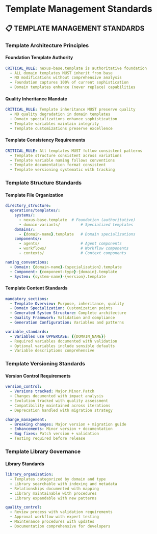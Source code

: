 <!-- version: shard-20250825154349 -->
<!-- last-updated: 2025-08-25T15:43:49Z -->
<!-- document-type: engineering-rule-shard -->
<!-- parent-document: consolidated-rules -->

# Template Management Standards

## 📋 **TEMPLATE MANAGEMENT STANDARDS**

### **Template Architecture Principles**

#### **Foundation Template Authority**
```yaml
CRITICAL_RULE: nexus-base.template is authoritative foundation
  - ALL domain templates MUST inherit from base
  - NO modifications without comprehensive analysis
  - Foundation captures 100% of current sophistication
  - Domain templates enhance (never replace) capabilities
```

#### **Quality Inheritance Mandate**
```yaml
CRITICAL_RULE: Template inheritance MUST preserve quality
  - NO quality degradation in domain templates
  - Domain specializations enhance sophistication
  - Template variables maintain integrity
  - Template customizations preserve excellence
```

#### **Template Consistency Requirements**
```yaml
CRITICAL_RULE: All templates MUST follow consistent patterns
  - Template structure consistent across variations
  - Template variable naming follows conventions
  - Template documentation format consistent
  - Template versioning systematic with tracking
```

### **Template Structure Standards**

#### **Template File Organization**
```yaml
directory_structure:
  operations/templates/:
    systems/:
      - nexus-base.template  # Foundation (authoritative)
      - domain-variants/         # Specialized templates
    domains/:
      - {domain-name}.template   # Domain specializations
    components/:
      - agents/                  # Agent components
      - workflows/               # Workflow components
      - contexts/                # Context components

naming_conventions:
  - Domain: {domain-name}-{specialization}.template
  - Component: {component-type}-{domain}.template
  - System: {system-name}-{version}.template
```

#### **Template Content Standards**
```yaml
mandatory_sections:
  - Template Overview: Purpose, inheritance, quality
  - Domain Specialization: Customization points
  - Generated System Structure: Complete architecture
  - Quality Framework: Validation and compliance
  - Generation Configuration: Variables and patterns

variable_standards:
  - Variables use UPPERCASE: {{DOMAIN_NAME}}
  - Required variables documented with validation
  - Optional variables include sensible defaults
  - Variable descriptions comprehensive
```

### **Template Versioning Standards**

#### **Version Control Requirements**
```yaml
version_control:
  - Versions tracked: Major.Minor.Patch
  - Changes documented with impact analysis
  - Evolution tracked with quality assessment
  - Compatibility maintained across iterations
  - Deprecation handled with migration strategy

change_management:
  - Breaking changes: Major version + migration guide
  - Enhancements: Minor version + documentation
  - Bug fixes: Patch version + validation
  - Testing required before release
```

### **Template Library Governance**

#### **Library Standards**
```yaml
library_organization:
  - Templates categorized by domain and type
  - Library searchable with indexing and metadata
  - Relationships documented with mapping
  - Library maintainable with procedures
  - Library expandable with new patterns

quality_control:
  - Review process with validation requirements
  - Approval workflow with expert testing
  - Maintenance procedures with updates
  - Documentation comprehensive for developers
```

